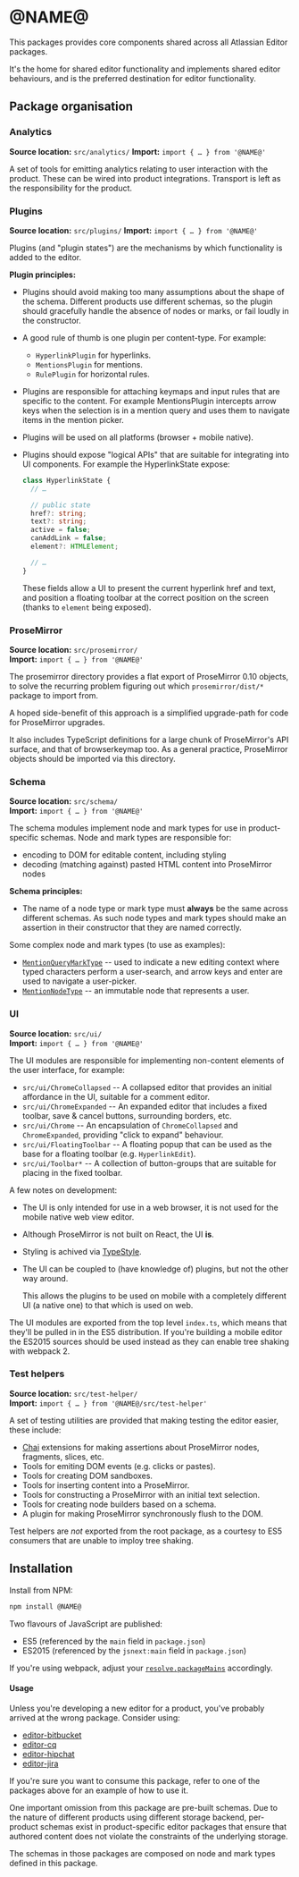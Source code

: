 # @NAME@

This packages provides core components shared across all Atlassian Editor packages.

It's the home for shared editor functionality and implements shared editor behaviours, and is the
preferred destination for editor functionality.

## Package organisation

### Analytics

**Source location:** `src/analytics/`
**Import:** `import { … } from '@NAME@'`

A set of tools for emitting analytics relating to user interaction with the product. These can be wired
into product integrations. Transport is left as the responsibility for the product.

### Plugins

**Source location:** `src/plugins/`
**Import:** `import { … } from '@NAME@'`

Plugins (and "plugin states") are the mechanisms by which functionality is added to the editor.

**Plugin principles:**

- Plugins should avoid making too many assumptions about the shape of the schema. Different products
  use different schemas, so the plugin should gracefully handle the absence of nodes or marks, or
  fail loudly in the constructor.
- A good rule of thumb is one plugin per content-type. For example:

    - `HyperlinkPlugin` for hyperlinks.
    - `MentionsPlugin` for mentions.
    - `RulePlugin` for horizontal rules.

- Plugins are responsible for attaching keymaps and input rules that are specific to the content.
  For example MentionsPlugin intercepts arrow keys when the selection is in a mention query and
  uses them to navigate items in the mention picker.
- Plugins will be used on all platforms (browser + mobile native).
- Plugins should expose "logical APIs" that are suitable for integrating into UI components. For
  example the HyperlinkState expose:

    ```typescript
    class HyperlinkState {
      // …

      // public state
      href?: string;
      text?: string;
      active = false;
      canAddLink = false;
      element?: HTMLElement;

      // …
    }
    ```

    These fields allow a UI to present the current hyperlink href and text, and position a floating
    toolbar at the correct position on the screen (thanks to `element` being exposed).

### ProseMirror

**Source location:** `src/prosemirror/`  
**Import:** `import { … } from '@NAME@'`

The prosemirror directory provides a flat export of ProseMirror 0.10 objects, to solve the recurring
problem figuring out which `prosemirror/dist/*` package to import from.

A hoped side-benefit of this approach is a simplified upgrade-path for code for ProseMirror upgrades.

It also includes TypeScript definitions for a large chunk of ProseMirror's API surface, and that of
browserkeymap too. As a general practice, ProseMirror objects should be imported via this directory.

### Schema

**Source location:** `src/schema/`  
**Import:** `import { … } from '@NAME@'`

The schema modules implement node and mark types for use in product-specific schemas. Node and mark
types are responsible for:

- encoding to DOM for editable content, including styling
- decoding (matching against) pasted HTML content into ProseMirror nodes

**Schema principles:**

- The name of a node type or mark type must **always** be the same across different schemas. As such
  node types and mark types should make an assertion in their constructor that they are named
  correctly.

Some complex node and mark types (to use as examples):

- [`MentionQueryMarkType`](https://bitbucket.org/atlassian/atlaskit/src/master/packages/editor-core/src/schema/marks/mention-query.ts) -- used to indicate a new editing context where typed characters perform a
  user-search, and arrow keys and enter are used to navigate a user-picker.
- [`MentionNodeType`](https://bitbucket.org/atlassian/atlaskit/src/master/packages/editor-core/src/schema/nodes/mention.ts) -- an immutable node that represents a user.

### UI

**Source location:** `src/ui/`  
**Import:** `import { … } from '@NAME@'`

The UI modules are responsible for implementing non-content elements of the user interface, for
example:

- `src/ui/ChromeCollapsed` -- A collapsed editor that provides an initial affordance in the UI,
  suitable for a comment editor.
- `src/ui/ChromeExpanded` -- An expanded editor that includes a fixed toolbar, save & cancel
  buttons, surrounding borders, etc.
- `src/ui/Chrome` -- An encapsulation of `ChromeCollapsed` and `ChromeExpanded`, providing "click to
  expand" behaviour.
- `src/ui/FloatingToolbar` -- A floating popup that can be used as the base for a floating toolbar (e.g.
  `HyperlinkEdit`).
- `src/ui/Toolbar*` -- A collection of button-groups that are suitable for placing in the fixed
  toolbar.

A few notes on development:

- The UI is only intended for use in a web browser, it is not used for the mobile native web view
  editor.
- Although ProseMirror is not built on React, the UI **is**.
- Styling is achived via [TypeStyle](http://typestyle.io/).
- The UI can be coupled to (have knowledge of) plugins, but not the other way around.

    This allows the plugins to be used on mobile with a completely different UI (a native one) to
    that which is used on web.

The UI modules are exported from the top level `index.ts`, which means that they'll be pulled in in
the ES5 distribution. If you're building a mobile editor the ES2015 sources should be used instead
as they can enable tree shaking with webpack 2.

### Test helpers

**Source location:** `src/test-helper/`  
**Import:** `import { … } from '@NAME@/src/test-helper'`

A set of testing utilities are provided that making testing the editor easier, these include:

- [Chai](http://chaijs.com/) extensions for making assertions about ProseMirror nodes, fragments,
  slices, etc.
- Tools for emiting DOM events (e.g. clicks or pastes).
- Tools for creating DOM sandboxes.
- Tools for inserting content into a ProseMirror.
- Tools for constructing a ProseMirror with an initial text selection.
- Tools for creating node builders based on a schema.
- A plugin for making ProseMirror synchronously flush to the DOM.

Test helpers are *not* exported from the root package, as a courtesy to ES5 consumers that are
unable to imploy tree shaking.

## Installation

Install from NPM:

```sh
npm install @NAME@
```

Two flavours of JavaScript are published:

- ES5 (referenced by the `main` field in `package.json`)
- ES2015 (referenced by the `jsnext:main` field in `package.json`)

If you're using webpack, adjust your [`resolve.packageMains`](https://webpack.github.io/docs/configuration.html#resolve-packagemains) accordingly.


#### Usage

Unless you're developing a new editor for a product, you've probably arrived at the wrong package. Consider using:

- [editor-bitbucket](https://npmjs.com/package/@atlaskit/editor-bitbucket)
- [editor-cq](https://npmjs.com/package/@atlaskit/editor-cq)
- [editor-hipchat](https://npmjs.com/package/@atlaskit/editor-hipchat)
- [editor-jira](https://npmjs.com/package/@atlaskit/editor-jira)

If you're sure you want to consume this package, refer to one of the packages above for an example
of how to use it.

One important omission from this package are pre-built schemas. Due to the nature of different
products using different storage backend, per-product schemas exist in product-specific editor
packages that ensure that authored content does not violate the constraints of the underlying
storage.

The schemas in those packages are composed on node and mark types defined in this package.
